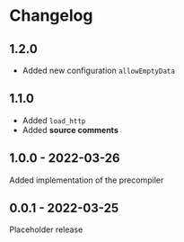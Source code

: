 # Changelog

## 1.2.0
- Added new configuration `allowEmptyData`

## 1.1.0

- Added `load_http`
- Added **source comments**

## 1.0.0 - 2022-03-26

Added implementation of the precompiler

## 0.0.1 - 2022-03-25

Placeholder release